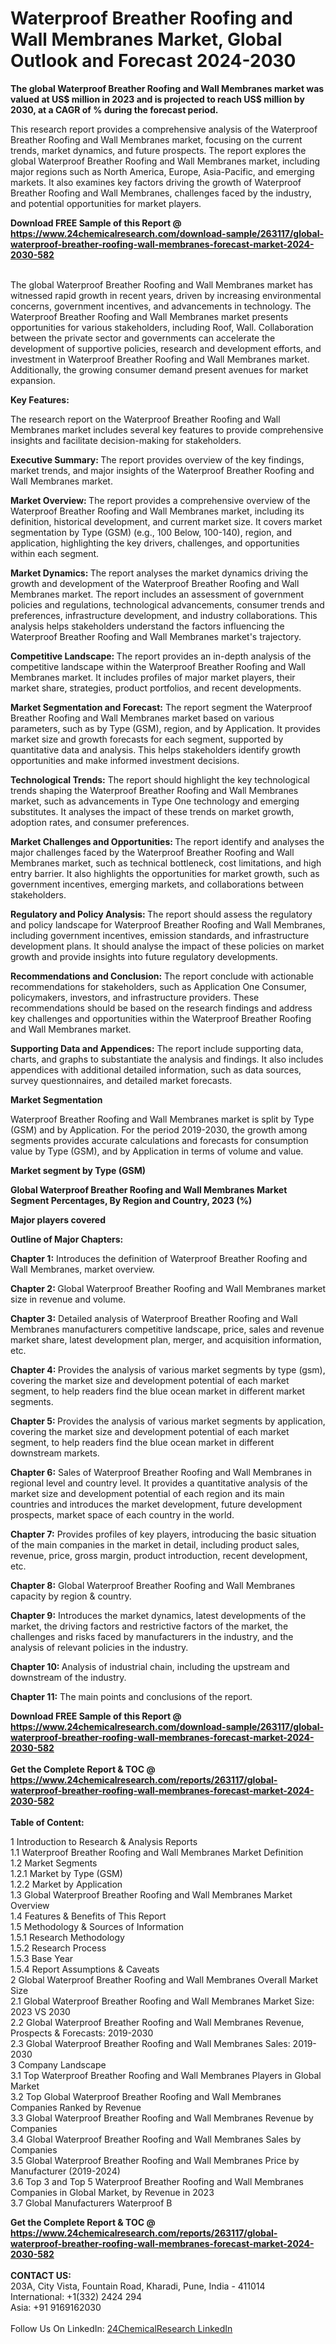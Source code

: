 <h1>Waterproof Breather Roofing and Wall Membranes Market, Global Outlook and Forecast 2024-2030</h1><p><strong>The global Waterproof Breather Roofing and Wall Membranes market was valued at US$ million in 2023 and is projected to reach US$ million by 2030, at a CAGR of % during the forecast period.</strong></p><p>
</p><p>This research report provides a comprehensive analysis of the Waterproof Breather Roofing and Wall Membranes market, focusing on the current trends, market dynamics, and future prospects. The report explores the global Waterproof Breather Roofing and Wall Membranes market, including major regions such as North America, Europe, Asia-Pacific, and emerging markets. It also examines key factors driving the growth of Waterproof Breather Roofing and Wall Membranes, challenges faced by the industry, and potential opportunities for market players.</p><div><b>Download FREE Sample of this Report @ 
            <a href="https://www.24chemicalresearch.com/download-sample/263117/global-waterproof-breather-roofing-wall-membranes-forecast-market-2024-2030-582">
            https://www.24chemicalresearch.com/download-sample/263117/global-waterproof-breather-roofing-wall-membranes-forecast-market-2024-2030-582</a></b></div><br><p>
The global Waterproof Breather Roofing and Wall Membranes market has witnessed rapid growth in recent years, driven by increasing environmental concerns, government incentives, and advancements in technology. The Waterproof Breather Roofing and Wall Membranes market presents opportunities for various stakeholders, including Roof, Wall. Collaboration between the private sector and governments can accelerate the development of supportive policies, research and development efforts, and investment in Waterproof Breather Roofing and Wall Membranes market. Additionally, the growing consumer demand present avenues for market expansion.</p><p>
</p><p>
<strong>Key Features:</strong></p><p>
The research report on the Waterproof Breather Roofing and Wall Membranes market includes several key features to provide comprehensive insights and facilitate decision-making for stakeholders.</p><p>
<strong>Executive Summary: </strong>The report provides overview of the key findings, market trends, and major insights of the Waterproof Breather Roofing and Wall Membranes market.</p><p>
<strong>Market Overview: </strong>The report provides a comprehensive overview of the Waterproof Breather Roofing and Wall Membranes market, including its definition, historical development, and current market size. It covers market segmentation by Type (GSM) (e.g., 100 Below, 100-140), region, and application, highlighting the key drivers, challenges, and opportunities within each segment.</p><p>
<strong>Market Dynamics: </strong>The report analyses the market dynamics driving the growth and development of the Waterproof Breather Roofing and Wall Membranes market. The report includes an assessment of government policies and regulations, technological advancements, consumer trends and preferences, infrastructure development, and industry collaborations. This analysis helps stakeholders understand the factors influencing the Waterproof Breather Roofing and Wall Membranes market's trajectory.</p><p>
<strong>Competitive Landscape: </strong>The report provides an in-depth analysis of the competitive landscape within the Waterproof Breather Roofing and Wall Membranes market. It includes profiles of major market players, their market share, strategies, product portfolios, and recent developments.</p><p>
<strong>Market Segmentation and Forecast:</strong> The report segment the Waterproof Breather Roofing and Wall Membranes market based on various parameters, such as by Type (GSM), region, and by Application. It provides market size and growth forecasts for each segment, supported by quantitative data and analysis. This helps stakeholders identify growth opportunities and make informed investment decisions.</p><p>
<strong>Technological Trends:</strong> The report should highlight the key technological trends shaping the Waterproof Breather Roofing and Wall Membranes market, such as advancements in Type One technology and emerging substitutes. It analyses the impact of these trends on market growth, adoption rates, and consumer preferences.</p><p>
<strong>Market Challenges and Opportunities: </strong>The report identify and analyses the major challenges faced by the Waterproof Breather Roofing and Wall Membranes market, such as technical bottleneck, cost limitations, and high entry barrier. It also highlights the opportunities for market growth, such as government incentives, emerging markets, and collaborations between stakeholders.</p><p>
<strong>Regulatory and Policy Analysis: </strong>The report should assess the regulatory and policy landscape for Waterproof Breather Roofing and Wall Membranes, including government incentives, emission standards, and infrastructure development plans. It should analyse the impact of these policies on market growth and provide insights into future regulatory developments.</p><p>
<strong>Recommendations and Conclusion:</strong> The report conclude with actionable recommendations for stakeholders, such as Application One Consumer, policymakers, investors, and infrastructure providers. These recommendations should be based on the research findings and address key challenges and opportunities within the Waterproof Breather Roofing and Wall Membranes market.</p><p>
<strong>Supporting Data and Appendices:</strong> The report include supporting data, charts, and graphs to substantiate the analysis and findings. It also includes appendices with additional detailed information, such as data sources, survey questionnaires, and detailed market forecasts.</p><p>
<strong>Market Segmentation</strong></p><p>
Waterproof Breather Roofing and Wall Membranes market is split by Type (GSM) and by Application. For the period 2019-2030, the growth among segments provides accurate calculations and forecasts for consumption value by Type (GSM), and by Application in terms of volume and value.</p><p>
<strong>Market segment by Type (GSM)</strong></p><p>
</p><p>
</p><p><strong>Global Waterproof Breather Roofing and Wall Membranes Market Segment Percentages, By Region and Country, 2023 (%)</strong></p><p>
</p><p>
</p><p><strong>Major players covered</strong></p><p>
</p><p>
</p><p><strong>Outline of Major Chapters:</strong></p><p>
<strong>Chapter 1:</strong> Introduces the definition of Waterproof Breather Roofing and Wall Membranes, market overview.</p><p>
<strong>Chapter 2: </strong>Global Waterproof Breather Roofing and Wall Membranes market size in revenue and volume.</p><p>
<strong>Chapter 3:</strong> Detailed analysis of Waterproof Breather Roofing and Wall Membranes manufacturers competitive landscape, price, sales and revenue market share, latest development plan, merger, and acquisition information, etc.</p><p>
<strong>Chapter 4: </strong>Provides the analysis of various market segments by type (gsm), covering the market size and development potential of each market segment, to help readers find the blue ocean market in different market segments.</p><p>
<strong>Chapter 5: </strong>Provides the analysis of various market segments by application, covering the market size and development potential of each market segment, to help readers find the blue ocean market in different downstream markets.</p><p>
<strong>Chapter 6:</strong> Sales of Waterproof Breather Roofing and Wall Membranes in regional level and country level. It provides a quantitative analysis of the market size and development potential of each region and its main countries and introduces the market development, future development prospects, market space of each country in the world.</p><p>
<strong>Chapter 7:</strong> Provides profiles of key players, introducing the basic situation of the main companies in the market in detail, including product sales, revenue, price, gross margin, product introduction, recent development, etc.</p><p>
<strong>Chapter 8:</strong> Global Waterproof Breather Roofing and Wall Membranes capacity by region &amp; country.</p><p>
<strong>Chapter 9:</strong> Introduces the market dynamics, latest developments of the market, the driving factors and restrictive factors of the market, the challenges and risks faced by manufacturers in the industry, and the analysis of relevant policies in the industry.</p><p>
<strong>Chapter 10: </strong>Analysis of industrial chain, including the upstream and downstream of the industry.</p><p>
<strong>Chapter 11:</strong> The main points and conclusions of the report.</p><div><b>Download FREE Sample of this Report @ 
            <a href="https://www.24chemicalresearch.com/download-sample/263117/global-waterproof-breather-roofing-wall-membranes-forecast-market-2024-2030-582">
            https://www.24chemicalresearch.com/download-sample/263117/global-waterproof-breather-roofing-wall-membranes-forecast-market-2024-2030-582</a></b></div><br><div><b>Get the Complete Report & TOC @ 
            <a href="https://www.24chemicalresearch.com/reports/263117/global-waterproof-breather-roofing-wall-membranes-forecast-market-2024-2030-582">
            https://www.24chemicalresearch.com/reports/263117/global-waterproof-breather-roofing-wall-membranes-forecast-market-2024-2030-582</a></b></div><br>
            <b>Table of Content:</b><p>1 Introduction to Research & Analysis Reports<br />
    1.1 Waterproof Breather Roofing and Wall Membranes Market Definition<br />
    1.2 Market Segments<br />
        1.2.1 Market by Type (GSM)<br />
        1.2.2 Market by Application<br />
    1.3 Global Waterproof Breather Roofing and Wall Membranes Market Overview<br />
    1.4 Features & Benefits of This Report<br />
    1.5 Methodology & Sources of Information<br />
        1.5.1 Research Methodology<br />
        1.5.2 Research Process<br />
        1.5.3 Base Year<br />
        1.5.4 Report Assumptions & Caveats<br />
2 Global Waterproof Breather Roofing and Wall Membranes Overall Market Size<br />
    2.1 Global Waterproof Breather Roofing and Wall Membranes Market Size: 2023 VS 2030<br />
    2.2 Global Waterproof Breather Roofing and Wall Membranes Revenue, Prospects & Forecasts: 2019-2030<br />
    2.3 Global Waterproof Breather Roofing and Wall Membranes Sales: 2019-2030<br />
3 Company Landscape<br />
    3.1 Top Waterproof Breather Roofing and Wall Membranes Players in Global Market<br />
    3.2 Top Global Waterproof Breather Roofing and Wall Membranes Companies Ranked by Revenue<br />
    3.3 Global Waterproof Breather Roofing and Wall Membranes Revenue by Companies<br />
    3.4 Global Waterproof Breather Roofing and Wall Membranes Sales by Companies<br />
    3.5 Global Waterproof Breather Roofing and Wall Membranes Price by Manufacturer (2019-2024)<br />
    3.6 Top 3 and Top 5 Waterproof Breather Roofing and Wall Membranes Companies in Global Market, by Revenue in 2023<br />
    3.7 Global Manufacturers Waterproof B</p><div><b>Get the Complete Report & TOC @ 
            <a href="https://www.24chemicalresearch.com/reports/263117/global-waterproof-breather-roofing-wall-membranes-forecast-market-2024-2030-582">
            https://www.24chemicalresearch.com/reports/263117/global-waterproof-breather-roofing-wall-membranes-forecast-market-2024-2030-582</a></b></div><br><b>CONTACT US:</b><br>
            203A, City Vista, Fountain Road, Kharadi, Pune, India - 411014<br>
            International: +1(332) 2424 294<br>
            Asia: +91 9169162030 <br><br>
            Follow Us On LinkedIn: <a href="https://www.linkedin.com/company/24chemicalresearch/">24ChemicalResearch LinkedIn</a>